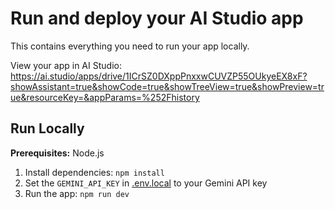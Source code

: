 # Run and deploy your AI Studio app

This contains everything you need to run your app locally.

View your app in AI Studio: https://ai.studio/apps/drive/1ICrSZ0DXppPnxxwCUVZP55OUkyeEX8xF?showAssistant=true&showCode=true&showTreeView=true&showPreview=true&resourceKey=&appParams=%252Fhistory

## Run Locally

**Prerequisites:**  Node.js


1. Install dependencies:
   `npm install`
2. Set the `GEMINI_API_KEY` in [.env.local](.env.local) to your Gemini API key
3. Run the app:
   `npm run dev`
